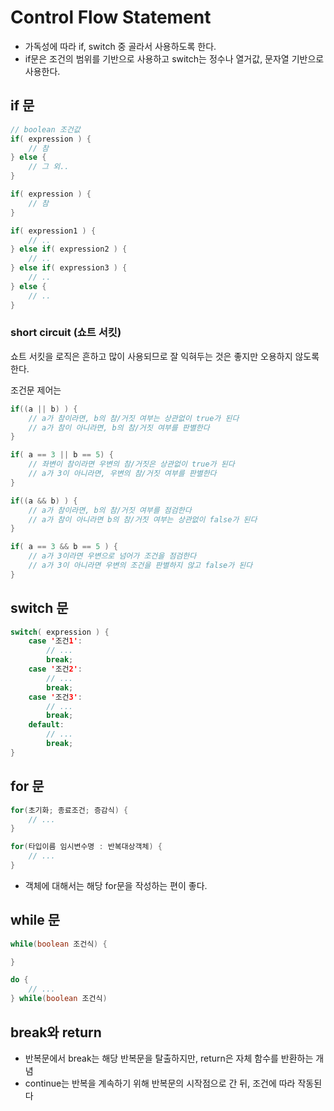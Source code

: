# Control Flow Statement

- 가독성에 따라 if, switch 중 골라서 사용하도록 한다.
- if문은 조건의 범위를 기반으로 사용하고 switch는 정수나 열거값, 문자열 기반으로 사용한다.

## if 문

```java
// boolean 조건값
if( expression ) {
    // 참
} else {
    // 그 외..
}
```

```java
if( expression ) {
    // 참
}
```

```java
if( expression1 ) {
    // ..
} else if( expression2 ) {
    // ..
} else if( expression3 ) {
    // ..
} else {
    // ..
}
```

### short circuit (쇼트 서킷)

쇼트 서킷을 로직은 흔하고 많이 사용되므로 잘 익혀두는 것은 좋지만 오용하지 않도록 한다.

조건문 제어는 
```java
if((a || b) ) {
    // a가 참이라면, b의 참/거짓 여부는 상관없이 true가 된다
    // a가 참이 아니라면, b의 참/거짓 여부를 판별한다
}

if( a == 3 || b == 5) {
    // 좌변이 참이라면 우변의 참/거짓은 상관없이 true가 된다
    // a가 3이 아니라면, 우변의 참/거짓 여부를 판별한다
}

if((a && b) ) {
    // a가 참이라면, b의 참/거짓 여부를 점검한다
    // a가 참이 아니라면 b의 참/거짓 여부는 상관없이 false가 된다
}

if( a == 3 && b == 5 ) {
    // a가 3이라면 우변으로 넘어가 조건을 점검한다
    // a가 3이 아니라면 우변의 조건을 판별하지 않고 false가 된다
}
```

## switch 문

```java
switch( expression ) {
    case '조건1': 
        // ...
        break;
    case '조건2':
        // ... 
        break;
    case '조건3': 
        // ...
        break;
    default: 
        // ...
        break;
}
```

## for 문

```java
for(초기화; 종료조건; 증감식) {
    // ...
}
```

```java
for(타입이름 임시변수명 : 반복대상객체) {
    // ...
}
```

- 객체에 대해서는 해당 for문을 작성하는 편이 좋다.

## while 문

```java
while(boolean 조건식) {

}
```

```java
do {
    // ...
} while(boolean 조건식)
```

## break와 return

- 반복문에서 break는 해당 반복문을 탈출하지만, return은 자체 함수를 반환하는 개념
- continue는 반복을 계속하기 위해 반복문의 시작점으로 간 뒤, 조건에 따라 작동된다

